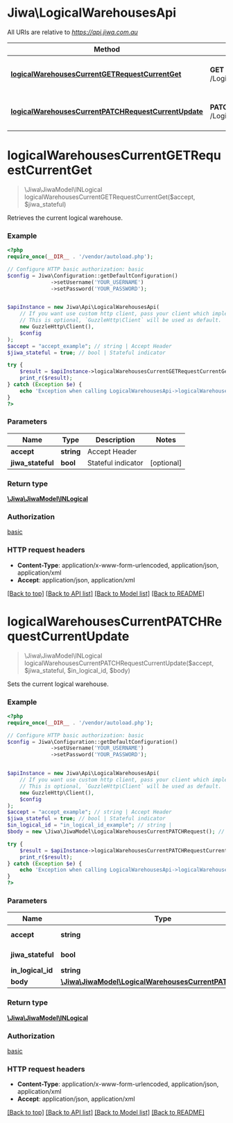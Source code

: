 # Jiwa\LogicalWarehousesApi

All URIs are relative to *https://api.jiwa.com.au*

Method | HTTP request | Description
------------- | ------------- | -------------
[**logicalWarehousesCurrentGETRequestCurrentGet**](LogicalWarehousesApi.md#logicalWarehousesCurrentGETRequestCurrentGet) | **GET** /LogicalWarehouses/Current | Retrieves the current logical warehouse.
[**logicalWarehousesCurrentPATCHRequestCurrentUpdate**](LogicalWarehousesApi.md#logicalWarehousesCurrentPATCHRequestCurrentUpdate) | **PATCH** /LogicalWarehouses/Current | Sets the current logical warehouse.


# **logicalWarehousesCurrentGETRequestCurrentGet**
> \Jiwa\JiwaModel\INLogical logicalWarehousesCurrentGETRequestCurrentGet($accept, $jiwa_stateful)

Retrieves the current logical warehouse.



### Example
```php
<?php
require_once(__DIR__ . '/vendor/autoload.php');

// Configure HTTP basic authorization: basic
$config = Jiwa\Configuration::getDefaultConfiguration()
              ->setUsername('YOUR_USERNAME')
              ->setPassword('YOUR_PASSWORD');


$apiInstance = new Jiwa\Api\LogicalWarehousesApi(
    // If you want use custom http client, pass your client which implements `GuzzleHttp\ClientInterface`.
    // This is optional, `GuzzleHttp\Client` will be used as default.
    new GuzzleHttp\Client(),
    $config
);
$accept = "accept_example"; // string | Accept Header
$jiwa_stateful = true; // bool | Stateful indicator

try {
    $result = $apiInstance->logicalWarehousesCurrentGETRequestCurrentGet($accept, $jiwa_stateful);
    print_r($result);
} catch (Exception $e) {
    echo 'Exception when calling LogicalWarehousesApi->logicalWarehousesCurrentGETRequestCurrentGet: ', $e->getMessage(), PHP_EOL;
}
?>
```

### Parameters

Name | Type | Description  | Notes
------------- | ------------- | ------------- | -------------
 **accept** | **string**| Accept Header |
 **jiwa_stateful** | **bool**| Stateful indicator | [optional]

### Return type

[**\Jiwa\JiwaModel\INLogical**](../Model/INLogical.md)

### Authorization

[basic](../../README.md#basic)

### HTTP request headers

 - **Content-Type**: application/x-www-form-urlencoded, application/json, application/xml
 - **Accept**: application/json, application/xml

[[Back to top]](#) [[Back to API list]](../../README.md#documentation-for-api-endpoints) [[Back to Model list]](../../README.md#documentation-for-models) [[Back to README]](../../README.md)

# **logicalWarehousesCurrentPATCHRequestCurrentUpdate**
> \Jiwa\JiwaModel\INLogical logicalWarehousesCurrentPATCHRequestCurrentUpdate($accept, $jiwa_stateful, $in_logical_id, $body)

Sets the current logical warehouse.



### Example
```php
<?php
require_once(__DIR__ . '/vendor/autoload.php');

// Configure HTTP basic authorization: basic
$config = Jiwa\Configuration::getDefaultConfiguration()
              ->setUsername('YOUR_USERNAME')
              ->setPassword('YOUR_PASSWORD');


$apiInstance = new Jiwa\Api\LogicalWarehousesApi(
    // If you want use custom http client, pass your client which implements `GuzzleHttp\ClientInterface`.
    // This is optional, `GuzzleHttp\Client` will be used as default.
    new GuzzleHttp\Client(),
    $config
);
$accept = "accept_example"; // string | Accept Header
$jiwa_stateful = true; // bool | Stateful indicator
$in_logical_id = "in_logical_id_example"; // string | 
$body = new \Jiwa\JiwaModel\LogicalWarehousesCurrentPATCHRequest(); // \Jiwa\JiwaModel\LogicalWarehousesCurrentPATCHRequest | 

try {
    $result = $apiInstance->logicalWarehousesCurrentPATCHRequestCurrentUpdate($accept, $jiwa_stateful, $in_logical_id, $body);
    print_r($result);
} catch (Exception $e) {
    echo 'Exception when calling LogicalWarehousesApi->logicalWarehousesCurrentPATCHRequestCurrentUpdate: ', $e->getMessage(), PHP_EOL;
}
?>
```

### Parameters

Name | Type | Description  | Notes
------------- | ------------- | ------------- | -------------
 **accept** | **string**| Accept Header |
 **jiwa_stateful** | **bool**| Stateful indicator | [optional]
 **in_logical_id** | **string**|  | [optional]
 **body** | [**\Jiwa\JiwaModel\LogicalWarehousesCurrentPATCHRequest**](../Model/LogicalWarehousesCurrentPATCHRequest.md)|  | [optional]

### Return type

[**\Jiwa\JiwaModel\INLogical**](../Model/INLogical.md)

### Authorization

[basic](../../README.md#basic)

### HTTP request headers

 - **Content-Type**: application/x-www-form-urlencoded, application/json, application/xml
 - **Accept**: application/json, application/xml

[[Back to top]](#) [[Back to API list]](../../README.md#documentation-for-api-endpoints) [[Back to Model list]](../../README.md#documentation-for-models) [[Back to README]](../../README.md)

